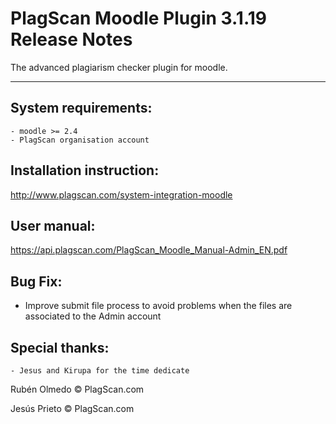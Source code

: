 # PlagScan Moodle Plugin 3.1.19 Release Notes

The advanced plagiarism checker plugin for moodle.

-------------

System requirements:
--------------------

    - moodle >= 2.4
    - PlagScan organisation account

Installation instruction:
-------------------------

http://www.plagscan.com/system-integration-moodle

User manual:
------------

https://api.plagscan.com/PlagScan_Moodle_Manual-Admin_EN.pdf

Bug Fix:
--------

- Improve submit file process to avoid problems when the files are associated to the Admin account


Special thanks:
---------------

    - Jesus and Kirupa for the time dedicate

Rubén Olmedo © PlagScan.com

Jesús Prieto © PlagScan.com
